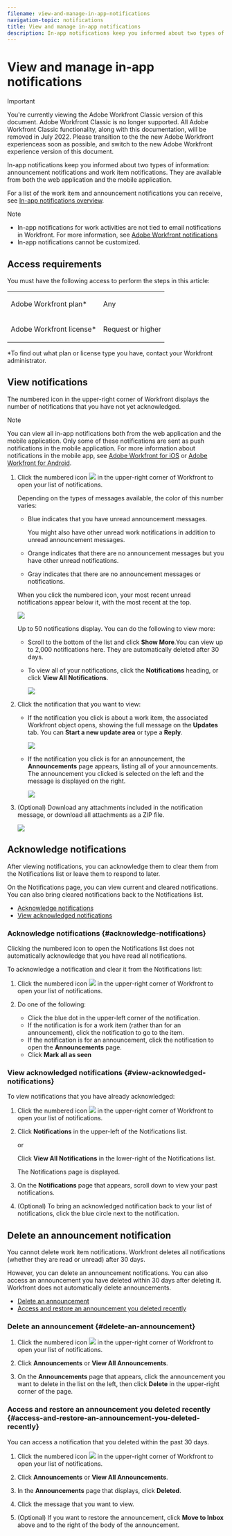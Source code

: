 ```yaml
---
filename: view-and-manage-in-app-notifications
navigation-topic: notifications
title: View and manage in-app notifications
description: In-app notifications keep you informed about two types of information: announcement notifications and work item notifications. They are available from both the web application and the mobile application.
---
```


# View and manage in-app notifications

>[!IMPORTANT]
>
>You're currently viewing the Adobe Workfront Classic version of this document. Adobe Workfront Classic is no longer supported. All Adobe Workfront Classic functionality, along with this documentation, will be removed in July 2022. Please transition to the the new Adobe Workfront experienceas soon as possible, and switch to the new Adobe Workfront experience version of this document.

In-app notifications keep you informed about two types of information: announcement notifications and work item notifications. They are available from both the web application and the mobile application.

For a list of the work item and announcement notifications you can receive, see [In-app notifications overview](../../workfront-basics/using-notifications/in-app-notifications-overview.md).

>[!NOTE]
>
>* In-app notifications for work activities are not tied to email notifications in Workfront. For more information, see [Adobe Workfront notifications](../../workfront-basics/using-notifications/wf-notifications.md)
>* In-app notifications cannot be customized.
>

## Access requirements

You must have the following access to perform the steps in this article:

<table cellspacing="0"> 
 <col> 
 </col> 
 <col> 
 </col> 
 <tbody> 
  <tr> 
   <td role="rowheader">Adobe Workfront plan*</td> 
   <td> <p>Any</p> </td> 
  </tr> 
  <tr> 
   <td role="rowheader">Adobe Workfront license*</td> 
   <td> <p>Request or higher</p> </td> 
  </tr> 
 </tbody> 
</table>

&#42;To find out what plan or license type you have, contact your Workfront administrator.

## View notifications

The numbered icon in the upper-right corner of Workfront displays the number of notifications that you have not yet acknowledged.

>[!NOTE]
>
>You can view all in-app notifications both from the web application and the mobile&nbsp;application. Only some of these notifications are sent as push notifications in the mobile application. For more information about notifications in the mobile app, see [Adobe Workfront for iOS](../../workfront-basics/mobile-apps/using-the-workfront-mobile-app/workfront-for-ios.md) or [Adobe Workfront for Android](../../workfront-basics/mobile-apps/using-the-workfront-mobile-app/workfront-for-android.md).

1. Click the numbered icon ![](assets/notifications-icon-jewel.jpg) in the upper-right corner of Workfront to open your list of notifications.

   Depending on the types of messages available, the color of this number varies:

   * Blue indicates that you have unread announcement messages.

     You might also have other unread&nbsp;work notifications in addition to unread announcement messages.
   
   * Orange indicates that there are no announcement messages but you have other unread notifications.  
   * Gray indicates that there&nbsp;are no announcement messages or notifications.

   When you click the numbered icon, your most recent unread notifications appear below it, with the most recent at the top.

   ![](assets/notifications-list-350x467.png)

   Up to 50 notifications display. You can do the following to view more:

   * Scroll to the bottom of the list and click **Show More**.You can view up to 2,000 notifications here. They are automatically deleted after 30 days.
   * To view all of your notifications, click the **Notifications**&nbsp;heading, or click **View All Notifications**.

     ![](assets/notification-dropdown-350x342.png)

1. Click the notification that you want to view:

   * If the notification you click is about a work item, the associated Workfront object opens, showing the full message on the **Updates** tab.&nbsp;You can **Start a new update area** or type a **Reply**.

     ![](assets/object-opens-click-work-ntfctn-350x156.png)

   * If the notification you click is for an announcement, the **Announcements** page appears, listing all of your announcements. The announcement you clicked is selected on the left and the message is displayed on the right.

     ![](assets/announcements-page-350x163.png)

1. (Optional) Download any attachments included in the notification message, or download all attachments as a ZIP file.

   ![](assets/download-attachments-350x106.png)

## Acknowledge notifications

After viewing notifications, you can acknowledge them to clear them from the Notifications list or leave them to respond to later.

On the Notifications page, you can&nbsp;view current and cleared notifications. You can also bring cleared notifications back to the Notifications list.

* [Acknowledge notifications](#acknowledge-notifications) 
* [View acknowledged notifications](#view-acknowledged-notifications)

### Acknowledge notifications  {#acknowledge-notifications}

Clicking the numbered icon to open the Notifications list does not automatically acknowledge that you have read all notifications.

To acknowledge a notification&nbsp;and clear it&nbsp;from the Notifications list:

1. Click the numbered icon ![](assets/notifications-icon-jewel.jpg) in the upper-right corner of Workfront to open your list of notifications.
1. Do one of the following:

   * Click the blue dot in the upper-left corner of the notification.
   * If the notification is for a work item (rather than for an announcement), click the notification to go to the item.
   * If the notification is for an announcement, click the notification to open the **Announcements** page.
   * Click **Mark all as seen**

### **View acknowledged notifications** {#view-acknowledged-notifications}

To view notifications that you have already acknowledged:

1. Click the numbered icon ![](assets/notifications-icon-jewel.jpg) in the upper-right corner of Workfront to open your list of notifications.
1. Click **Notifications**&nbsp;in the upper-left of the Notifications list.

   or

   Click **View All Notifications**&nbsp;in the lower-right of the Notifications list.

   The Notifications page is displayed.

1. On the **Notifications** page that appears, scroll down to view your past notifications.
1. (Optional) To bring an acknowledged notification back to your list of notifications, click the blue circle next to the notification.

## Delete an announcement notification

You cannot delete work item notifications. Workfront deletes all notifications (whether they are read or unread) after 30 days.

However, you can delete an announcement notifications. You can also access an announcement you have deleted within 30 days after deleting it. Workfront does not automatically delete announcements.

* [Delete an announcement](#delete-an-announcement) 
* [Access and restore an announcement you deleted recently](#access-and-restore-an-announcement-you-deleted-recently)

### Delete an announcement {#delete-an-announcement}

1. Click the numbered icon ![](assets/notifications-icon-jewel.jpg) in the upper-right corner of Workfront to open your list of notifications.
1. Click **Announcements**&nbsp;or **View All Announcements**.

1. On the **Announcements** page that appears, click the announcement you want to delete in the list on the left, then click **Delete** in the upper-right corner of the page.

### Access and restore an announcement you deleted recently {#access-and-restore-an-announcement-you-deleted-recently}

You can access a notification that you deleted within the past 30 days.

1. Click the numbered icon ![](assets/notifications-icon-jewel.jpg) in the upper-right corner of Workfront to open your list of notifications.
1. Click **Announcements**&nbsp;or **View All Announcements**.

1. In the **Announcements** page that displays, click **Deleted**.

1. Click the message that you want to view.
1. (Optional) If you want to restore the announcement, click **Move to Inbox** above and to the right of the body of the announcement.

